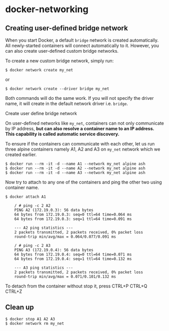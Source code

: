 # docker-networking

## Creating user-defined bridge network
When you start Docker, a default `bridge` network is created automatically. All newly-started containers will connect automatically to it. However, you can also create user-defined custom bridge networks.

To create a new custom bridge network, simply run:

```
$ docker network create my_net
```
or

```
$ docker network create --driver bridge my_net
```

Both commands will do the same work. If you will not specify the driver name, it will create in the default network driver i.e. `bridge`.

Create user define bridge network

On user-defined networks like `my_net`, containers can not only communicate by IP address, **but can also resolve a container name to an IP address. This capability is called automatic service discovery.**

To ensure if the containers can communicate with each other, let us run three alpine containers namely A1, A2 and A3 on `my_net` network which we created earlier.

```
$ docker run --rm -it -d --name A1 --network my_net alpine ash
$ docker run --rm -it -d --name A2 --network my_net alpine ash
$ docker run --rm -it -d --name A3 --network my_net alpine ash
```
Now try to attach to any one of the containers and ping the other two using container name.

```
$ docker attach A1
    
    / # ping -c 2 A2
    PING A2 (172.19.0.3): 56 data bytes
    64 bytes from 172.19.0.3: seq=0 ttl=64 time=0.064 ms
    64 bytes from 172.19.0.3: seq=1 ttl=64 time=0.091 ms

    --- A2 ping statistics ---
    2 packets transmitted, 2 packets received, 0% packet loss
    round-trip min/avg/max = 0.064/0.077/0.091 ms

    / # ping -c 2 A3
    PING A3 (172.19.0.4): 56 data bytes
    64 bytes from 172.19.0.4: seq=0 ttl=64 time=0.071 ms
    64 bytes from 172.19.0.4: seq=1 ttl=64 time=0.132 ms

    --- A3 ping statistics ---
    2 packets transmitted, 2 packets received, 0% packet loss
    round-trip min/avg/max = 0.071/0.101/0.132 ms
```

To detach from the container without stop it, press CTRL+P CTRL+Q CTRL+Z

## Clean up

```
$ docker stop A1 A2 A3
$ docker network rm my_net
```
